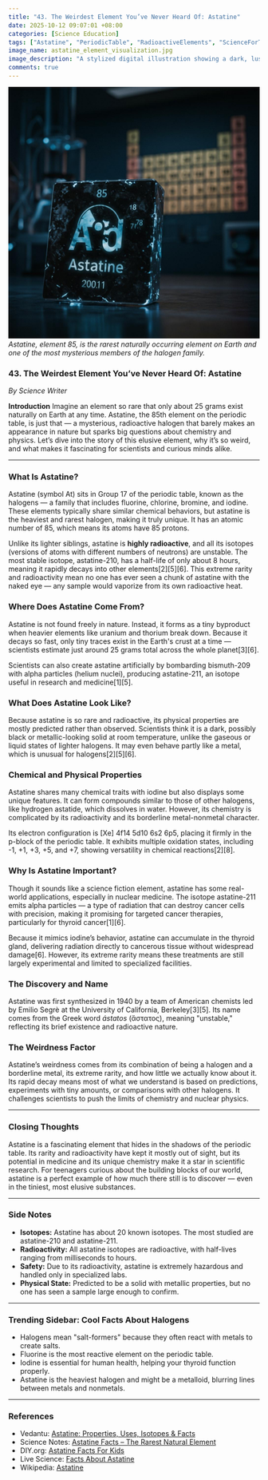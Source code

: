 ```yaml
---
title: "43. The Weirdest Element You’ve Never Heard Of: Astatine"
date: 2025-10-12 09:07:01 +08:00
categories: [Science Education]
tags: ["Astatine", "PeriodicTable", "RadioactiveElements", "ScienceForTeens", "Chemistry"]
image_name: astatine_element_visualization.jpg
image_description: "A stylized digital illustration showing a dark, lustrous sample of astatine glowing faintly with a radioactive symbol overlay, accompanied by a periodic table highlighting element 85 in the halogen group. The background subtly features a laboratory setting with nuclear research equipment."
comments: true
---
```



![Astatine, element 85, is the rarest naturally occurring element on Earth and one of the most mysterious members of the halogen family.](/assets/images/astatine_element_visualization.jpg)
*Astatine, element 85, is the rarest naturally occurring element on Earth and one of the most mysterious members of the halogen family.*

<!-- Image Description: A stylized digital illustration showing a dark, lustrous sample of astatine glowing faintly with a radioactive symbol overlay, accompanied by a periodic table highlighting element 85 in the halogen group. The background subtly features a laboratory setting with nuclear research equipment. -->


### 43. The Weirdest Element You’ve Never Heard Of: Astatine

*By Science Writer*

**Introduction**
Imagine an element so rare that only about 25 grams exist naturally on Earth at any time. Astatine, the 85th element on the periodic table, is just that — a mysterious, radioactive halogen that barely makes an appearance in nature but sparks big questions about chemistry and physics. Let’s dive into the story of this elusive element, why it’s so weird, and what makes it fascinating for scientists and curious minds alike.

---

### What Is Astatine?
Astatine (symbol At) sits in Group 17 of the periodic table, known as the halogens — a family that includes fluorine, chlorine, bromine, and iodine. These elements typically share similar chemical behaviors, but astatine is the heaviest and rarest halogen, making it truly unique. It has an atomic number of 85, which means its atoms have 85 protons.

Unlike its lighter siblings, astatine is **highly radioactive**, and all its isotopes (versions of atoms with different numbers of neutrons) are unstable. The most stable isotope, astatine-210, has a half-life of only about 8 hours, meaning it rapidly decays into other elements[2][5][6]. This extreme rarity and radioactivity mean no one has ever seen a chunk of astatine with the naked eye — any sample would vaporize from its own radioactive heat.

### Where Does Astatine Come From?
Astatine is not found freely in nature. Instead, it forms as a tiny byproduct when heavier elements like uranium and thorium break down. Because it decays so fast, only tiny traces exist in the Earth's crust at a time — scientists estimate just around 25 grams total across the whole planet[3][6].

Scientists can also create astatine artificially by bombarding bismuth-209 with alpha particles (helium nuclei), producing astatine-211, an isotope useful in research and medicine[1][5].

### What Does Astatine Look Like?
Because astatine is so rare and radioactive, its physical properties are mostly predicted rather than observed. Scientists think it is a dark, possibly black or metallic-looking solid at room temperature, unlike the gaseous or liquid states of lighter halogens. It may even behave partly like a metal, which is unusual for halogens[2][5][6].

### Chemical and Physical Properties
Astatine shares many chemical traits with iodine but also displays some unique features. It can form compounds similar to those of other halogens, like hydrogen astatide, which dissolves in water. However, its chemistry is complicated by its radioactivity and its borderline metal-nonmetal character.

Its electron configuration is [Xe] 4f14 5d10 6s2 6p5, placing it firmly in the p-block of the periodic table. It exhibits multiple oxidation states, including -1, +1, +3, +5, and +7, showing versatility in chemical reactions[2][8].

### Why Is Astatine Important?
Though it sounds like a science fiction element, astatine has some real-world applications, especially in nuclear medicine. The isotope astatine-211 emits alpha particles — a type of radiation that can destroy cancer cells with precision, making it promising for targeted cancer therapies, particularly for thyroid cancer[1][6].

Because it mimics iodine’s behavior, astatine can accumulate in the thyroid gland, delivering radiation directly to cancerous tissue without widespread damage[6]. However, its extreme rarity means these treatments are still largely experimental and limited to specialized facilities.

### The Discovery and Name
Astatine was first synthesized in 1940 by a team of American chemists led by Emilio Segrè at the University of California, Berkeley[3][5]. Its name comes from the Greek word *ástatos* (ἄστατος), meaning "unstable," reflecting its brief existence and radioactive nature.

### The Weirdness Factor
Astatine’s weirdness comes from its combination of being a halogen and a borderline metal, its extreme rarity, and how little we actually know about it. Its rapid decay means most of what we understand is based on predictions, experiments with tiny amounts, or comparisons with other halogens. It challenges scientists to push the limits of chemistry and nuclear physics.

---

### Closing Thoughts
Astatine is a fascinating element that hides in the shadows of the periodic table. Its rarity and radioactivity have kept it mostly out of sight, but its potential in medicine and its unique chemistry make it a star in scientific research. For teenagers curious about the building blocks of our world, astatine is a perfect example of how much there still is to discover — even in the tiniest, most elusive substances.

---

### Side Notes
- **Isotopes:** Astatine has about 20 known isotopes. The most studied are astatine-210 and astatine-211.
- **Radioactivity:** All astatine isotopes are radioactive, with half-lives ranging from milliseconds to hours.
- **Safety:** Due to its radioactivity, astatine is extremely hazardous and handled only in specialized labs.
- **Physical State:** Predicted to be a solid with metallic properties, but no one has seen a sample large enough to confirm.

---

### Trending Sidebar: Cool Facts About Halogens
- Halogens mean "salt-formers" because they often react with metals to create salts.
- Fluorine is the most reactive element on the periodic table.
- Iodine is essential for human health, helping your thyroid function properly.
- Astatine is the heaviest halogen and might be a metalloid, blurring lines between metals and nonmetals.

---

### References
- Vedantu: [Astatine: Properties, Uses, Isotopes & Facts](https://www.vedantu.com/chemistry/astatine)
- Science Notes: [Astatine Facts – The Rarest Natural Element](https://sciencenotes.org/astatine-facts-the-rarest-natural-element/)
- DIY.org: [Astatine Facts For Kids](https://www.diy.org/article/astatine)
- Live Science: [Facts About Astatine](https://www.livescience.com/39514-facts-about-astatine.html)
- Wikipedia: [Astatine](https://en.wikipedia.org/wiki/Astatine)

